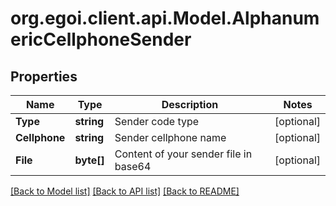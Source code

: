 # org.egoi.client.api.Model.AlphanumericCellphoneSender
## Properties

Name | Type | Description | Notes
------------ | ------------- | ------------- | -------------
**Type** | **string** | Sender code type | [optional] 
**Cellphone** | **string** | Sender cellphone name | [optional] 
**File** | **byte[]** | Content of your sender file in base64 | [optional] 

[[Back to Model list]](../README.md#documentation-for-models) [[Back to API list]](../README.md#documentation-for-api-endpoints) [[Back to README]](../README.md)

